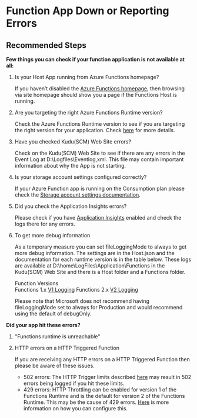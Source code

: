 <properties
  pagetitle="Function App Down or Reporting Errors"
  description=""
  service="microsoft.web"
  resource="sites"
  ms.author="shrahman"
  selfhelptype="Generic"
  supporttopicids="32630466"
  productpesids="16072"
  cloudenvironments="public, fairfax, mooncake, blackforest, ussec, usnat"
  disableclouds=""
  articleid="83afe111-b6b2-4b17-970b-b6fa2c99bbfa"
  ownershipid="Compute_AppService" />
# Function App Down or Reporting Errors

## **Recommended Steps**

**Few things you can check if your function application is not available at all:**

1. Is your Host App running from Azure Functions homepage?

    If you haven’t disabled the [Azure Functions homepage](https://docs.microsoft.com/azure/azure-functions/functions-app-settings#azurewebjobsdisablehomepage), then browsing via site homepage should show you a page if the Functions Host is running.

2. Are you targeting the right Azure Functions Runtime version?

    Check the Azure Functions Runtime version to see if you are targeting the right version for your application. Check [here](https://docs.microsoft.com/azure/azure-functions/functions-versions#changing-version-of-apps-in-azure) for more details.

3. Have you checked Kudu(SCM) Web Site errors?

    Check on the Kudu(SCM) Web Site to see if there are any errors in the Event Log at D:\Logfiles\Eventlog,xml. This file may contain important information about why the App is not starting.

4. Is your storage account settings configured correctly?

    If your Azure Function app is running on the Consumption plan please check the [Storage account settings documentation](https://docs.microsoft.com/azure/azure-functions/functions-recover-storage-account#storage-account-application-settings-deleted).

5. Did you check the Application Insights errors?

    Please check if you have [Application Insights](https://docs.microsoft.comazure/azure-functions/functions-monitoring) enabled and check the logs there for any errors. 

6. To get more debug information

    As a temporary measure you can set fileLoggingMode to always to get more debug information. The settings are in the Host.json and the documentation for each runtime version is in the table below. These logs are available at D:\home\LogFiles\Application\Functions in the Kudu(SCM) Web Site and there is a Host folder and a Functions folder.

    Function Versions	
    Functions 1.x	[V1 Logging](https://docs.microsoft.com/azure/azure-functions/functions-host-json-v1#tracing)
    Functions 2.x	[V2 Logging](https://docs.microsoft.com/azure/azure-functions/functions-host-json#logging)

    Please note that Microsoft does not recommend having fileLoggingMode set to always for Production and would recommend using the default of debugOnly.

**Did your app hit these errors?**

1. "Functions runtime is unreachable"
2. HTTP errors on a HTTP Triggered Function

    If you are receiving any HTTP errors on a HTTP Triggered Function then please be aware of these issues.

    - 502 errors: The HTTP Trigger limits described [here](https://docs.microsoft.com/azure/azure-functions/functions-bindings-http-webhook#trigger---limits) may result in 502 errors being logged if you hit these limits.
    - 429 errors: HTTP Throttling can be enabled for version 1 of the Functions Runtime and is the default for version 2 of the Functions Runtime. This may be the cause of 429 errors. [Here](https://docs.microsoft.com/azure/azure-functions/functions-bindings-http-webhook#trigger---hostjson-properties) is more information on how you can configure this.